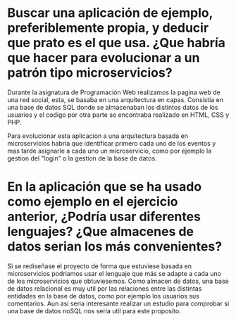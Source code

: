 # Buscar una aplicación de ejemplo, preferiblemente propia, y deducir que prato es el que usa. ¿Que habría que hacer para evolucionar a un patrón tipo microservicios?

Durante la asignatura de Programación Web realizamos la pagina web de una red social, esta, se basaba en una arquitectura en capas. Consistia en una base de datos SQL donde se almacenaban los distintos datos de los usuarios y el codigo por otra parte se encontraba realizado en HTML, CSS y PHP.

Para evolucionar esta aplicacion a una arquitectura basada en microservicios habria que identificar primero cada uno de los eventos y mas tarde asignarle a cada uno un microservicio, como por ejemplo la gestion del "login" o la gestion de la base de datos.

# En la aplicación que se ha usado como ejemplo en el ejercicio anterior, ¿Podría usar diferentes lenguajes? ¿Que almacenes de datos serian los más convenientes?

Si se rediseñase el proyecto de forma que estuviese basada en microservicios podriamos usar el lenguaje que más se adapte a cada uno de los microservicios que obtuviesemos. Como almacen de datos, una base de datos relacional es muy util por las relaciones entre las distintas entidades en la base de datos, como por ejemplo los usuarios sus comentarios. Aun así seria interesante realizar un estudio para comprobar si una base de datos noSQL nos seria util para este proposito.